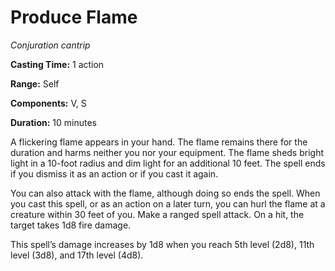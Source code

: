<title>Produce Flame</title>

# Produce Flame

_Conjuration cantrip_

**Casting Time:** 1 action

**Range:** Self

**Components:** V, S

**Duration:** 10 minutes

A flickering flame appears in your hand. The
flame remains there for the duration and
harms neither you nor your equipment. The
flame sheds bright light in a 10-foot radius
and dim light for an additional 10 feet. The
spell ends if you dismiss it as an action or
if you cast it again.

You can also attack with the flame, although
doing so ends the spell. When you cast this
spell, or as an action on a later turn, you
can hurl the flame at a creature within 30
feet of you. Make a ranged spell attack. On a
hit, the target takes 1d8 fire damage.

This spell’s damage increases by 1d8 when you
reach 5th level (2d8), 11th level (3d8), and
17th level (4d8).



